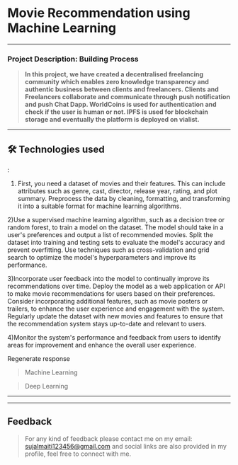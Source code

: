 
# Movie Recommendation using Machine Learning 


---

### Project Description: Building Process

> **In this project, we have created a decentralised freelancing community which enables zero knowledge transparency and authentic business between clients and freelancers. Clients and Freelancers collaborate and communicate through push notification and push Chat Dapp. WorldCoins is used for authentication and check if the user is human or not.  IPFS is used for blockchain storage and eventually the platform is deployed on vialist.**

---

## 🛠 Technologies used
:

1) First, you need a dataset of movies and their features. This can include attributes such as genre, cast, director, release year, rating, and plot summary.
Preprocess the data by cleaning, formatting, and transforming it into a suitable format for machine learning algorithms.

2)Use a supervised machine learning algorithm, such as a decision tree or random forest, to train a model on the dataset. The model should take in a user's preferences and output a list of recommended movies.
Split the dataset into training and testing sets to evaluate the model's accuracy and prevent overfitting.
Use techniques such as cross-validation and grid search to optimize the model's hyperparameters and improve its performance.


3)Incorporate user feedback into the model to continually improve its recommendations over time.
Deploy the model as a web application or API to make movie recommendations for users based on their preferences.
Consider incorporating additional features, such as movie posters or trailers, to enhance the user experience and engagement with the system.
Regularly update the dataset with new movies and features to ensure that the recommendation system stays up-to-date and relevant to users.


4)Monitor the system's performance and feedback from users to identify areas for improvement and enhance the overall user experience.




Regenerate response

> Machine Learning

> Deep Learning

---

---



## Feedback

> For any kind of feedback please contact me on my email: sujalmaiti123456@gmail.com and social links are also provided in my profile, feel free to connect with me.


